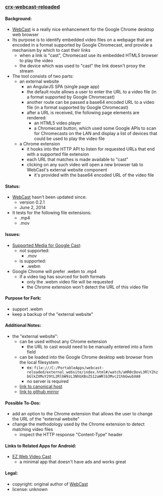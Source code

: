 ### [crx-webcast-reloaded](https://github.com/warren-bank/crx-webcast-reloaded)

#### Background:

* [WebCast](https://chrome.google.com/webstore/detail/webcast/gmenldaghgogpiajaipajaphcjbankna?hl=en) is a really nice enhancement for the Google Chrome desktop web browser
* Its purpose is to identify embedded video files on a webpage that are encoded in a format supported by Google Chromecast, and provide a mechanism by which to cast their links
  * when a link is "cast", Chromecast use its embedded HTML5 browser to play the video
  * the device which was used to "cast" the link doesn't proxy the stream
* The tool consists of two parts:
  * an external website
    * an AngularJS SPA (single page app)
    * the default route allows a user to enter the URL to a video file (in a format supported by Google Chromecast)
    * another route can be passed a base64 encoded URL to a video file (in a format supported by Google Chromecast)
    * after a URL is received, the following page elements are rendered:
      * an HTML5 video player
      * a Chromecast button, which used some Google APIs to scan for Chromecasts on the LAN and display a list of devices that could be used to play the video file
  * a Chrome extension
    * it hooks into the HTTP API to listen for requested URLs that end with a supported file extension
    * each URL that matches is made available to "cast"
    * clicking on any such video will open a new browser tab to WebCast's external website component
      * it's provided with the base64 encoded URL of the video file

#### Status:

* [WebCast](https://chrome.google.com/webstore/detail/webcast/gmenldaghgogpiajaipajaphcjbankna?hl=en) hasn't been updated since:
  * version 0.2.1
  * June 2, 2014
* It tests for the following file extensions:
  * .mp4
  * .mov

#### Issues:

* [Supported Media for Google Cast](https://developers.google.com/cast/docs/media):
  * not supported:
    * .mov
  * is supported:
    * .webm
* Google Chrome will prefer .webm to .mp4
  * if a video tag has sourced for both formats
    * only the .webm video file will be requested
    * the Chrome extension won't detect the URL of this video file

#### Purpose for Fork:

* support .webm
* keep a backup of the "external website"

#### Additional Notes:

* the "external website":
  * can be used without any Chrome extension
    * the URL to cast would need to be manually entered into a form field
  * can be loaded into the Google Chrome desktop web browser from the local filesystem
    * ex: `file:///C:/PortableApps/webcast-reloaded/external_website/index.html#/watch/aHR0cDovL3RlY2hzbGlkZXMuY29tL2RlbW9zL3NhbXBsZS12aWRlb3Mvc21hbGwubXA0`
    * no server is required
  * [link to canonical host](http://web-cast.appspot.com/)
  * [link to github mirror](http://warren-bank.github.io/crx-webcast-reloaded/external_website/index.html)

#### Possible To-Dos:

* add an option to the Chrome extension that allows the user to change the URL of the "external website"
* change the methodology used by the Chrome extension to detect matching video files
  * inspect the HTTP response "Content-Type" header

#### Links to Related Apps for Android:

* [EZ Web Video Cast](https://play.google.com/store/apps/details?id=com.hecorat.videocast)
  * a minimal app that doesn't have ads and works great

#### Legal:

* copyright: original author of [WebCast](https://chrome.google.com/webstore/detail/webcast/gmenldaghgogpiajaipajaphcjbankna?hl=en)
* license: unknown
